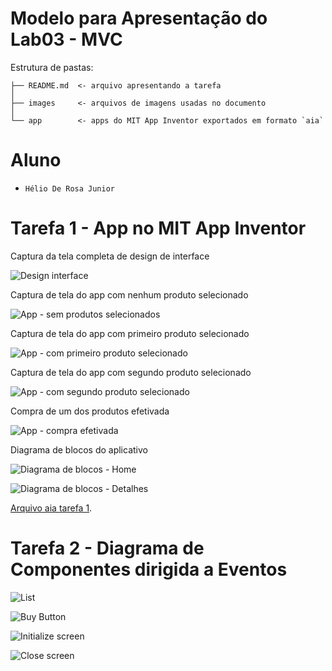 # Modelo para Apresentação do Lab03 - MVC

Estrutura de pastas:

~~~
├── README.md  <- arquivo apresentando a tarefa
│
├── images     <- arquivos de imagens usadas no documento
│
└── app        <- apps do MIT App Inventor exportados em formato `aia`
~~~

# Aluno
* `Hélio De Rosa Junior`

# Tarefa 1 - App no MIT App Inventor

Captura da tela completa de design de interface

![Design interface](images/tarefa1/tela_1.png)

Captura de tela do app com nenhum produto selecionado

![App - sem produtos selecionados](images/tarefa1/tela_2.png)

Captura de tela do app com primeiro produto selecionado

![App - com primeiro produto selecionado](images/tarefa1/tela_3.png)

Captura de tela do app com segundo produto selecionado

![App - com segundo produto selecionado](images/tarefa1/tela_4.png)

Compra de um dos produtos efetivada

![App - compra efetivada](images/tarefa1/tela_5.png)

Diagrama de blocos do aplicativo

![Diagrama de blocos - Home](images/tarefa1/tela_6.1.png)

![Diagrama de blocos - Detalhes](images/tarefa1/tela_6.2.png)


 [Arquivo aia tarefa 1](app/listaCompras.aia).


 # Tarefa 2 - Diagrama de Componentes dirigida a Eventos

![List](images/tarefa2/item_list_selection.png)

![Buy Button](images/tarefa2/buy_button_click.png)

![Initialize screen](images/tarefa2/initialize_screen.png)

![Close screen](images/tarefa2/close_screen.png)